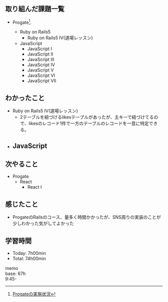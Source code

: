 ## 取り組んだ課題一覧
- Progate[^1].
  - Ruby on Rails5
    - Ruby on Rails5 IV(道場レッスン)
  - JavaScript
    - JavaScript I
    - JavaScript II
    - JavaScript III
    - JavaScript IV
    - JavaScript V
    - JavaScript VI
    - JavaScript VII

  [^1]: [Progateの実施状況](https://github.com/i-yktr/work/blob/main/01_Progate/plan.md)

## わかったこと
- Ruby on Rails5 IV(道場レッスン)
  - 2テーブルを紐づけるlikesテーブルがあったが、主キーで紐づけてるので、likesのレコード1件で一方のテーブルのレコードを一意に特定できる。
- JavaScript
  - 

## 次やること
- Progate
  - React
    - React I

## 感じたこと
- ProgateのRailsのコース、量多く時間かかったが、SNS周りの実装のことが少しわかった気がしてよかった

## 学習時間
- Today: 7h00min
- Total: 74h00min

memo  
base: 67h  
9:45-
